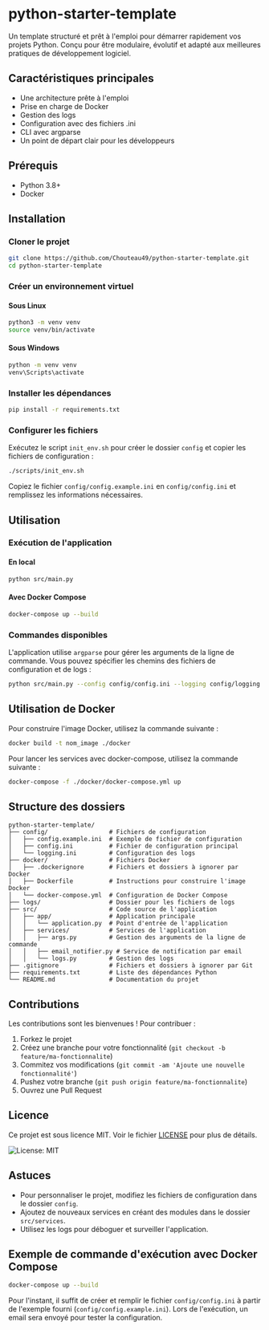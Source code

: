 # python-starter-template

Un template structuré et prêt à l'emploi pour démarrer rapidement vos projets Python. Conçu pour être modulaire, évolutif et adapté aux meilleures pratiques de développement logiciel.

## Caractéristiques principales

- Une architecture prête à l'emploi
- Prise en charge de Docker
- Gestion des logs
- Configuration avec des fichiers .ini
- CLI avec argparse
- Un point de départ clair pour les développeurs

## Prérequis

- Python 3.8+
- Docker

## Installation

### Cloner le projet

```bash
git clone https://github.com/Chouteau49/python-starter-template.git
cd python-starter-template
```

### Créer un environnement virtuel

#### Sous Linux

```bash
python3 -m venv venv
source venv/bin/activate
```

#### Sous Windows

```bash
python -m venv venv
venv\Scripts\activate
```

### Installer les dépendances

```bash
pip install -r requirements.txt
```

### Configurer les fichiers

Exécutez le script `init_env.sh` pour créer le dossier `config` et copier les fichiers de configuration :

```bash
./scripts/init_env.sh
```

Copiez le fichier `config/config.example.ini` en `config/config.ini` et remplissez les informations nécessaires.

## Utilisation

### Exécution de l'application

#### En local

```bash
python src/main.py
```

#### Avec Docker Compose

```bash
docker-compose up --build
```

### Commandes disponibles

L'application utilise `argparse` pour gérer les arguments de la ligne de commande. Vous pouvez spécifier les chemins des fichiers de configuration et de logs :

```bash
python src/main.py --config config/config.ini --logging config/logging.ini
```

## Utilisation de Docker

Pour construire l'image Docker, utilisez la commande suivante :
```bash
docker build -t nom_image ./docker
```

Pour lancer les services avec docker-compose, utilisez la commande suivante :
```bash
docker-compose -f ./docker/docker-compose.yml up
```

## Structure des dossiers

```
python-starter-template/
├── config/                 # Fichiers de configuration
│   ├── config.example.ini  # Exemple de fichier de configuration
│   ├── config.ini          # Fichier de configuration principal
│   └── logging.ini         # Configuration des logs
├── docker/                 # Fichiers Docker
│   ├── .dockerignore       # Fichiers et dossiers à ignorer par Docker
│   ├── Dockerfile          # Instructions pour construire l'image Docker
│   └── docker-compose.yml  # Configuration de Docker Compose
├── logs/                   # Dossier pour les fichiers de logs
├── src/                    # Code source de l'application
│   ├── app/                # Application principale
│   │   └── application.py  # Point d'entrée de l'application
│   ├── services/           # Services de l'application
│   │   ├── args.py         # Gestion des arguments de la ligne de commande
│   │   ├── email_notifier.py # Service de notification par email
│   │   └── logs.py         # Gestion des logs
├── .gitignore              # Fichiers et dossiers à ignorer par Git
├── requirements.txt        # Liste des dépendances Python
└── README.md               # Documentation du projet
```

## Contributions

Les contributions sont les bienvenues ! Pour contribuer :

1. Forkez le projet
2. Créez une branche pour votre fonctionnalité (`git checkout -b feature/ma-fonctionnalite`)
3. Commitez vos modifications (`git commit -am 'Ajoute une nouvelle fonctionnalité'`)
4. Pushez votre branche (`git push origin feature/ma-fonctionnalite`)
5. Ouvrez une Pull Request

## Licence

Ce projet est sous licence MIT. Voir le fichier [LICENSE](LICENSE) pour plus de détails.

![License: MIT](https://img.shields.io/badge/License-MIT-yellow.svg)

## Astuces

- Pour personnaliser le projet, modifiez les fichiers de configuration dans le dossier `config`.
- Ajoutez de nouveaux services en créant des modules dans le dossier `src/services`.
- Utilisez les logs pour déboguer et surveiller l'application.

## Exemple de commande d'exécution avec Docker Compose

```bash
docker-compose up --build
```

Pour l'instant, il suffit de créer et remplir le fichier `config/config.ini` à partir de l'exemple fourni (`config/config.example.ini`). Lors de l'exécution, un email sera envoyé pour tester la configuration.
